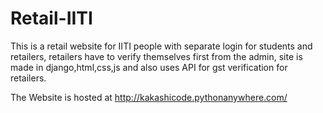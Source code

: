 # Retail-IITI
This is a retail website for IITI people with separate login for students and retailers,
retailers have to verify themselves first from the admin, site is made in django,html,css,js and also uses API for gst verification for retailers.

The Website is hosted at http://kakashicode.pythonanywhere.com/
